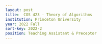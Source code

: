 ```yaml
---
layout: post
title:  COS 423 - Theory of Algorithms
institution: Princeton University
year: 2022 Fall
sort-key: 2022-2
position: Teaching Assistant & Preceptor
---
```

